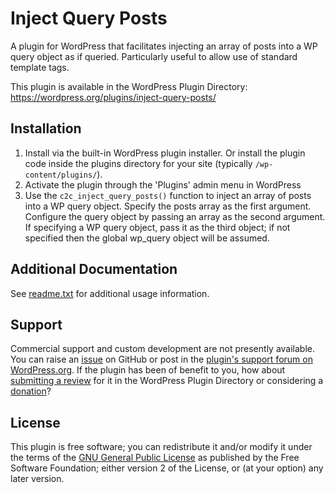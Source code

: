 # Inject Query Posts

A plugin for WordPress that facilitates injecting an array of posts into a WP query object as if queried. Particularly useful to allow use of standard template tags.

This plugin is available in the WordPress Plugin Directory: https://wordpress.org/plugins/inject-query-posts/


## Installation

1. Install via the built-in WordPress plugin installer. Or install the plugin code inside the plugins directory for your site (typically `/wp-content/plugins/`).
2. Activate the plugin through the 'Plugins' admin menu in WordPress
3. Use the `c2c_inject_query_posts()` function to inject an array of posts into a WP query object. Specify the posts array as the first argument. Configure the query object by passing an array as the second argument. If specifying a WP query object, pass it as the third object; if not specified then the global wp_query object will be assumed.


## Additional Documentation

See [readme.txt](https://github.com/coffee2code/inject-query-posts/blob/master/readme.txt) for additional usage information.


## Support

Commercial support and custom development are not presently available. You can raise an [issue](https://github.com/coffee2code/inject-query-posts/issues) on GitHub or post in the [plugin's support forum on WordPress.org](https://wordpress.org/support/plugin/inject-query-posts/). If the plugin has been of benefit to you, how about [submitting a review](https://wordpress.org/support/plugin/inject-query-posts/reviews/) for it in the WordPress Plugin Directory or considering a [donation](https://www.paypal.com/cgi-bin/webscr?cmd=_s-xclick&hosted_button_id=6ARCFJ9TX3522)?


## License

This plugin is free software; you can redistribute it and/or modify it under the terms of the [GNU General Public License](http://www.gnu.org/licenses/gpl-2.0.html) as published by the Free Software Foundation; either version 2 of the License, or (at your option) any later version.